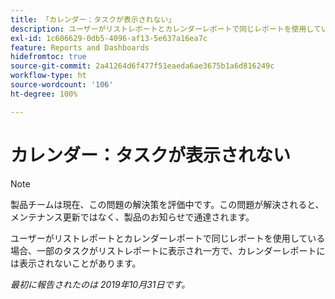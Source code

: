 ```yaml
---
title: 「カレンダー：タスクが表示されない」
description: ユーザーがリストレポートとカレンダーレポートで同じレポートを使用している場合、一部のタスクがリストレポートに表示され一方で、カレンダーレポートには表示されないことがあります。
exl-id: 1c606629-0db5-4096-af13-5e637a16ea7c
feature: Reports and Dashboards
hidefromtoc: true
source-git-commit: 2a41264d6f477f51eaeda6ae3675b1a6d816249c
workflow-type: ht
source-wordcount: '106'
ht-degree: 100%

---
```


# カレンダー：タスクが表示されない

>[!NOTE]
>
>製品チームは現在、この問題の解決策を評価中です。この問題が解決されると、メンテナンス更新ではなく、製品のお知らせで通達されます。

ユーザーがリストレポートとカレンダーレポートで同じレポートを使用している場合、一部のタスクがリストレポートに表示され一方で、カレンダーレポートには表示されないことがあります。

_最初に報告されたのは 2019年10月31日です。_
